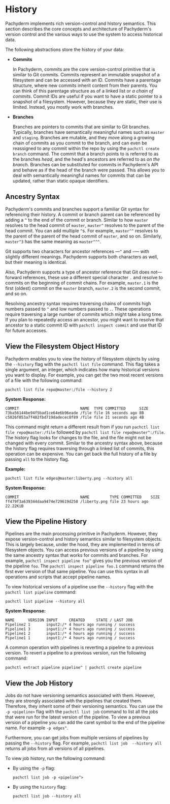 # History

Pachyderm implements rich version-control and history semantics. This section
describes the core concepts and architecture of Pachyderm's version control
and the various ways to use the system to access historical data.

The following abstractions store the history of your data:

* **Commits**

  In Pachyderm, commits are the core version-control primitive that is
  similar to Git commits. Commits represent an immutable snapshot of a
  filesystem and can be accessed with an ID. Commits have a parentage
  structure, where new commits inherit content from their parents.
  You can think of this parentage structure as of a linked list or *a chain of
  commits*. Commit IDs are useful if you want to have a static pointer to
  a snapshot of a filesystem. However, because they are static, their use is
  limited. Instead, you mostly work with branches.

* **Branches**

  Branches are pointers to commits that are similar to Git branches. Typically,
  branches have semantically meaningful names such as `master` and `staging`.
  Branches are mutable, and they move along a growing chain of commits as you
  commit to the branch, and can even be reassigned to any commit within the
  repo by using the `pachctl create branch` command. The commit that a
  branch points to is referred to as the branches *head*, and the head's
  ancestors are referred to as *on the branch*. Branches can be substituted
  for commits in Pachyderm's API and behave as if the head of the branch
  were passed. This allows you to deal with semantically meaningful names
  for commits that can be updated, rather than static opaque identifiers.

## Ancestry Syntax

Pachyderm's commits and branches support a familiar Git syntax for
referencing their history. A commit or branch parent can be referenced
by adding a `^` to the end of the commit or branch. Similar to how
`master` resolves to the head commit of `master`, `master^` resolves
to the parent of the head commit. You can add multiple `^`s. For example,
`master^^` resolves to the parent of the parent of the head commit of
`master`, and so on. Similarly, `master^3` has the same meaning as
`master^^^`.

Git supports two characters for ancestor references —`^` and `~`— with
slightly different meanings. Pachyderm supports both characters as well,
but their meaning is identical.

Also, Pachyderm supports a type of ancestor reference that Git does not—
forward references, these use a different special character `.` and
resolve to commits on the beginning of commit chains. For example,
`master.1` is the first (oldest) commit on the `master` branch, `master.2`
is the second commit, and so on.

Resolving ancestry syntax requires traversing chains of commits
high numbers passed to `^` and low numbers passed to `.`. These operations
require traversing a large number of commits which might take a long time.
If you plan to repeatedly access an ancestor, you might want to resolve that
ancestor to a static commit ID with `pachctl inspect commit` and use
that ID for future accesses.

## View the Filesystem Object History

Pachyderm enables you to view the history of filesystem objects by using
the `--history` flag with the `pachctl list file` command. This flag
takes a single argument, an integer, which indicates how many historical
versions you want to display. For example, you can get
the two most recent versions of a file with the following command:

```shell
pachctl list file repo@master:/file --history 2
```

**System Response:**

```shell
COMMIT                           NAME  TYPE COMMITTED      SIZE
73ba56144be94f5bad1ce64e6b96eade /file file 16 seconds ago 8B
c5026f053a7f482fbd719dadecec8f89 /file file 21 seconds ago 4B
```

This command might return a different result from if you run
`pachctl list file repo@master:/file` followed by `pachctl list file
repo@master^:/file`. The history flag looks for changes
to the file, and the file might not be changed with every commit.
Similar to the ancestry syntax above, because the history flag requires
traversing through a linked list of commits, this operation can be
expensive. You can get back the full history of a file by passing
`all` to the history flag.

**Example:**

```shell
pachctl list file edges@master:liberty.png --history all
```

**System Response:**

```shell
COMMIT                           NAME         TYPE COMMITTED    SIZE
ff479f3a639344daa9474e729619d258 /liberty.png file 23 hours ago 22.22KiB
```

## View the Pipeline History

Pipelines are the main processing primitive in Pachyderm. However, they
expose version-control and history semantics similar to filesystem
objects. This is largely because, under the hood, they are implemented in
terms of filesystem objects. You can access previous versions of
a pipeline by using the same ancestry syntax that works for commits and
branches. For example, `pachctl inspect pipeline foo^` gives you the
previous version of the pipeline `foo`. The `pachctl inspect pipeline foo.1`
command returns the first ever version of that same pipeline. You can use
this syntax in all operations and scripts that accept pipeline names.

To view historical versions of a pipeline use the `--history`
flag with the `pachctl list pipeline` command:

```shell
pachctl list pipeline --history all
```

**System Response:**

```shell
NAME      VERSION INPUT     CREATED     STATE / LAST JOB
Pipeline2 1       input2:/* 4 hours ago running / success
Pipeline1 3       input1:/* 4 hours ago running / success
Pipeline1 2       input1:/* 4 hours ago running / success
Pipeline1 1       input1:/* 4 hours ago running / success
```

A common operation with pipelines is reverting a pipeline to a previous
version.
To revert a pipeline to a previous version, run the following command:

```shell
pachctl extract pipeline pipeline^ | pachctl create pipeline
```

## View the Job History

Jobs do not have versioning semantics associated with them.
However, they are strongly associated with the pipelines that
created them. Therefore, they inherit some of their versioning
semantics. You can use the `-p <pipeline>` flag with the
`pachctl list job` command to list all the jobs that were run
for the latest version of the pipeline. To view a previous version
of a pipeline you can add the caret symbol to the end of the
pipeline name. For example `-p edges^`.

Furthermore, you can get jobs from multiple versions of
pipelines by passing the `--history` flag. For example,
`pachctl list job  --history all` returns all jobs from all
versions of all pipelines.

To view job history, run the following command:

* By using the `-p` flag:

  ```shell
  pachctl list job -p <pipeline^>
  ```

* By using the `history` flag:

  ```shell
  pachctl list job --history all
  ```
